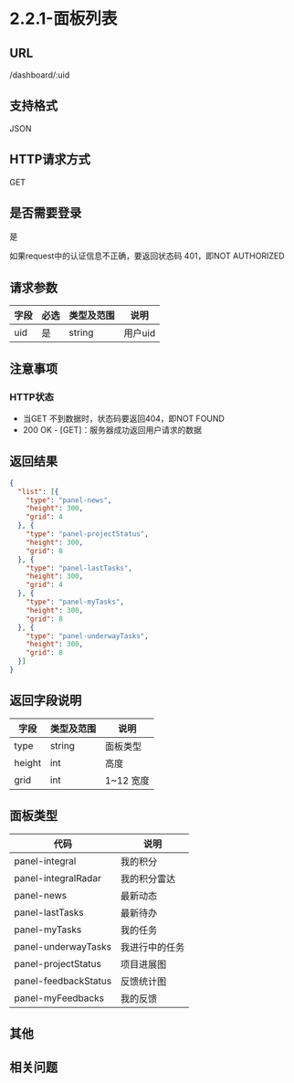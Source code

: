 # 2.2.1-面板列表

## URL

/dashboard/:uid

## 支持格式

JSON

## HTTP请求方式

GET

## 是否需要登录

是

如果request中的认证信息不正确，要返回状态码 401，即NOT AUTHORIZED

## 请求参数

字段 | 必选 | 类型及范围 | 说明
----|------|----------|-------------
uid | 是   | string  | 用户uid

## 注意事项

### HTTP状态

- 当GET 不到数据时，状态码要返回404，即NOT FOUND
- 200 OK - [GET]：服务器成功返回用户请求的数据

## 返回结果

```json
{
  "list": [{
    "type": "panel-news",
    "height": 300,
    "grid": 4
  }, {
    "type": "panel-projectStatus",
    "height": 300,
    "grid": 8
  }, {
    "type": "panel-lastTasks",
    "height": 300,
    "grid": 4
  }, {
    "type": "panel-myTasks",
    "height": 300,
    "grid": 8
  }, {
    "type": "panel-underwayTasks",
    "height": 300,
    "grid": 8
  }]
}
```

## 返回字段说明

字段 | 类型及范围 | 说明
----|----------|-------------
type   | string  | 面板类型
height | int     | 高度
grid   | int     | 1~12 宽度

## 面板类型

代码 | 说明 
----|------
panel-integral      | 我的积分
panel-integralRadar | 我的积分雷达
panel-news          | 最新动态
panel-lastTasks     | 最新待办
panel-myTasks       | 我的任务
panel-underwayTasks | 我进行中的任务
panel-projectStatus | 项目进展图
panel-feedbackStatus| 反馈统计图
panel-myFeedbacks   | 我的反馈

## 其他

## 相关问题

